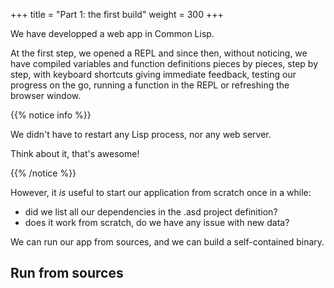 +++
title = "Part 1: the first build"
weight = 300
+++

We have developped a web app in Common Lisp.

At the first step, we opened a REPL and since then, without noticing,
we have compiled variables and function definitions pieces by pieces,
step by step, with keyboard shortcuts giving immediate feedback,
testing our progress on the go, running a function in the REPL or
refreshing the browser window.

{{% notice info %}}

We didn't have to restart any Lisp process, nor any web server.

Think about it, that's awesome!

{{% /notice %}}

However, it *is* useful to start our application from scratch once in a while:

- did we list all our dependencies in the .asd project definition?
- does it work from scratch, do we have any issue with new data?

We can run our app from sources, and we can build a self-contained binary.

## Run from sources
